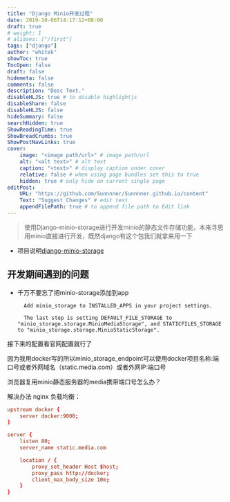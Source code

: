 ```yaml
---
title: "Django Minio开发过程"
date: 2019-10-06T14:17:12+08:00
draft: true
# weight: 1
# aliases: ["/first"]
tags: ["django"]
author: "whitek"
showToc: true
TocOpen: false
draft: false
hidemeta: false
comments: false
description: "Desc Text."
disableHLJS: true # to disable highlightjs
disableShare: false
disableHLJS: false
hideSummary: false
searchHidden: true
ShowReadingTime: true
ShowBreadCrumbs: true
ShowPostNavLinks: true
cover:
    image: "<image path/url>" # image path/url
    alt: "<alt text>" # alt text
    caption: "<text>" # display caption under cover
    relative: false # when using page bundles set this to true
    hidden: true # only hide on current single page
editPost:
    URL: "https://github.com/Sunnnner/Sunnnner.github.io/content"
    Text: "Suggest Changes" # edit text
    appendFilePath: true # to append file path to Edit link
---
```


> 使用Django-minio-storage进行开发minio的静态文件存储功能，本来寻思用minio直接进行开发，既然django有这个包我们就拿来用一下

- 项目说明[django-minio-storage](https://django-minio-storage.readthedocs.io/en/latest/)


## 开发期间遇到的问题

- 千万不要忘了把minio-storage添加到app

        Add minio_storage to INSTALLED_APPS in your project settings.

        The last step is setting DEFAULT_FILE_STORAGE to "minio_storage.storage.MinioMediaStorage", and STATICFILES_STORAGE to "minio_storage.storage.MinioStaticStorage".

接下来的配置看官网配置就行了

因为我用docker写的所以minio_storage_endpoint可以使用docker项目名称:端口号或者外网域名（static.media.com）或者外网IP:端口号

浏览器复用minio静态服务器的media携带端口号怎么办？

解决办法 nginx 负载均衡：

```conf
upstream docker {
    server docker:9000;
}

server {
    listen 80;
    server_name static.media.com

    location / {
        proxy_set_header Host $host;
        proxy_pass http://docker;
        client_max_body_size 10m;
    }
}
```